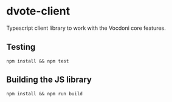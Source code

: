 # dvote-client
Typescript client library to work with the Vocdoni core features.

## Testing
`npm install && npm test`

## Building the JS library
`npm install && npm run build`